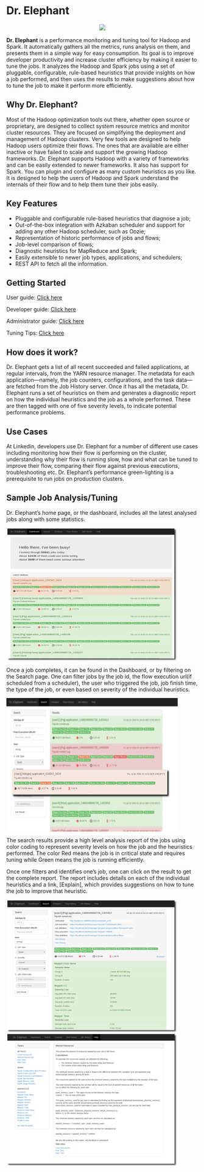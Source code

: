# Dr. Elephant

<p align="center">
  <img src="https://github.com/linkedin/dr-elephant/blob/master/images/wiki/dr-elephant-logo-300x300.png"/>
</p>

**Dr. Elephant** is a performance monitoring and tuning tool for Hadoop and Spark. It automatically gathers all the metrics, runs analysis on them, and presents them in a simple way for easy consumption. Its goal is to improve developer productivity and increase cluster efficiency by making it easier to tune the jobs. It analyzes the Hadoop and Spark jobs using a set of pluggable, configurable, rule-based heuristics that provide insights on how a job performed, and then uses the results to make suggestions about how to tune the job to make it perform more efficiently.


## Why Dr. Elephant?
Most of the Hadoop optimization tools out there, whether open source or proprietary, are designed to collect system resource metrics and monitor cluster resources. They are focused on simplifying the deployment and management of Hadoop clusters. Very few tools are designed to help Hadoop users optimize their flows. The ones that are available are either inactive or have failed to scale and support the growing Hadoop frameworks. Dr. Elephant supports Hadoop with a variety of frameworks and can be easily extended to newer frameworks. It also has support for Spark. You can plugin and configure as many custom heuristics as you like. It is designed to help the users of Hadoop and Spark understand the internals of their flow and to help them tune their jobs easily.

## Key Features
* Pluggable and configurable rule-based heuristics that diagnose a job;
* Out-of-the-box integration with Azkaban scheduler and support for adding any other Hadoop scheduler, such as Oozie;
* Representation of historic performance of jobs and flows;
* Job-level comparison of flows;
* Diagnostic heuristics for MapReduce and Spark;
* Easily extensible to newer job types, applications, and schedulers;
* REST API to fetch all the information.


## Getting Started

User guide: [Click here](https://github.com/linkedin/dr-elephant/wiki/User-Guide)

Developer guide: [Click here](https://github.com/linkedin/dr-elephant/wiki/Developer-Guide)

Administrator guide: [Click here](https://github.com/linkedin/dr-elephant/wiki/Administrator-Guide)

Tuning Tips: [Click here](https://github.com/linkedin/dr-elephant/wiki/Tuning-Tips)

## How does it work?
Dr. Elephant gets a list of all recent succeeded and failed applications, at regular intervals, from the YARN resource manager. The metadata for each application—namely, the job counters, configurations, and the task data—are fetched from the Job History server. Once it has all the metadata, Dr. Elephant runs a set of heuristics on them and generates a diagnostic report on how the individual heuristics and the job as a whole performed. These are then tagged with one of five severity levels, to indicate potential performance problems.

## Use Cases
At Linkedin, developers use Dr. Elephant for a number of different use cases including monitoring how their flow is
performing on the cluster, understanding why their flow is running slow, how and what can be tuned to improve their
flow, comparing their flow against previous executions, troubleshooting etc. Dr. Elephant’s performance green-lighting
is a prerequisite to run jobs on production clusters.

## Sample Job Analysis/Tuning
Dr. Elephant’s home page, or the dashboard, includes all the latest analysed jobs along with some statistics.

<img src="https://github.com/linkedin/dr-elephant/blob/master/images/wiki/dashboard.png" alt="unable to load image" height="350" width="450" align="center" />

Once a job completes, it can be found in the Dashboard, or by filtering on the Search page. One can filter jobs by the
job id, the flow execution url(if scheduled from a scheduler), the user who triggered the job, job finish time, the type
of the job, or even based on severity of the individual heuristics.

<img src="https://github.com/linkedin/dr-elephant/blob/master/images/wiki/search.png" alt="unable to load image" height="350" width="450" align="center" />

The search results provide a high level analysis report of the jobs using color coding to represent severity levels on
how the job and the heuristics performed. The color Red means the job is in critical state and requires tuning while
Green means the job is running efficiently.

Once one filters and identifies one’s job, one can click on the result to get the complete report. The report includes details on each of the individual heuristics and a link, [Explain], which provides suggestions on how to tune the job to improve that heuristic.

<img src="https://github.com/linkedin/dr-elephant/blob/master/images/wiki/jobdetails.png" alt="unable to load image" height="350" width="450" align="center" />

<img src="https://github.com/linkedin/dr-elephant/blob/master/images/wiki/suggestions.png" alt="unable to load image" height="350" width="450" align="center" />